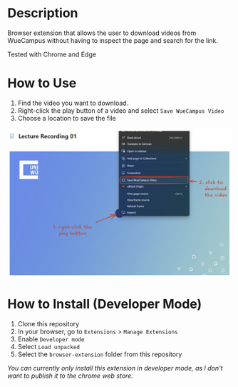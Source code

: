 # Description

Browser extension that allows the user to download videos from WueCampus without having to inspect the page and search for the link.

Tested with Chrome and Edge

# How to Use

1. Find the video you want to download.
2. Right-click the play button of a video and select `Save WueCampus Video`
3. Choose a location to save the file

![HowToUse.png](HowToUse.png)

# How to Install (Developer Mode)

1. Clone this repository
2. In your browser, go to `Extensions` > `Manage Extensions`
3. Enable `Developer mode`
4. Select `Load unpacked`
5. Select the `browser-extension` folder from this repository

_You can currently only install this extension in developer mode, as I don't want to publish it to the chrome web store._ 
